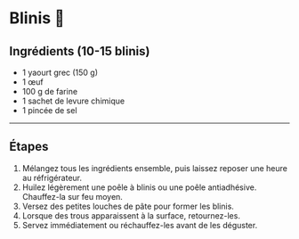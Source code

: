 # Blinis 🥞

## Ingrédients (10-15 blinis)  

- 1 yaourt grec (150 g)  
- 1 œuf  
- 100 g de farine  
- 1 sachet de levure chimique  
- 1 pincée de sel  

---

## Étapes  

1. Mélangez tous les ingrédients ensemble, puis laissez reposer une heure au réfrigérateur.  
2. Huilez légèrement une poêle à blinis ou une poêle antiadhésive. Chauffez-la sur feu moyen.  
3. Versez des petites louches de pâte pour former les blinis.  
4. Lorsque des trous apparaissent à la surface, retournez-les.  
5. Servez immédiatement ou réchauffez-les avant de les déguster.  
